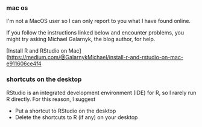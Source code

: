 ### mac os

I'm not a MacOS user so I can only report to you what I have found online.

If you follow the instructions linked below and encounter problems, you might try asking Michael Galarnyk, the blog author, for help.

\[Install R and RStudio on Mac\](<https://medium.com/@GalarnykMichael/install-r-and-rstudio-on-mac-e911606ce4f4>

### shortcuts on the desktop

RStudio is an integrated development environment (IDE) for R, so I rarely run R directly. For this reason, I suggest

-   Put a shortcut to RStudio on the desktop
-   Delete the shortcuts to R (if any) on your desktop
